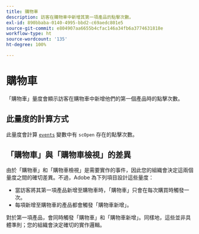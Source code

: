 ```yaml
---
title: 購物車
description: 訪客在購物車中新增其第一項產品的點擊次數。
exl-id: 890bbaba-0140-4995-bbd2-c69aedc801e5
source-git-commit: e804907aa6655b4cfac146a34fb6a3774631818e
workflow-type: ht
source-wordcount: '135'
ht-degree: 100%

---
```


# 購物車

「購物車」量度會顯示訪客在購物車中新增他們的第一個產品時的點擊次數。

## 此量度的計算方式

此量度會計算 [`events`](/help/implement/vars/page-vars/events/events-overview.md) 變數中有 `scOpen` 存在的點擊次數。

## 「購物車」與「購物車檢視」的差異

由於「購物車」和「購物車檢視」是需要實作的事件，因此您的組織會決定這兩個量度之間的確切差異。不過，Adobe 為下列項目設計這些量度：

* 當訪客將其第一項產品新增至購物車時，「購物車」只會在每次購買時觸發一次。
* 每項新增至購物車的產品都會觸發「購物車新增」。

對於第一項產品，會同時觸發「購物車」和「購物車新增」。同樣地，這些並非具體準則；您的組織會決定確切的實作邏輯。
